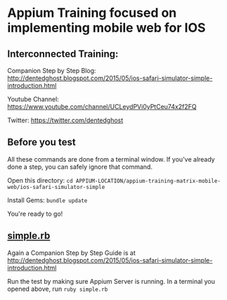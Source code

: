 # Appium Training focused on implementing mobile web for IOS

## Interconnected Training: 
Companion Step by Step Blog: http://dentedghost.blogspot.com/2015/05/ios-safari-simulator-simple-introduction.html
 
Youtube Channel: https://www.youtube.com/channel/UCLeydPVi0yPtCeu74x2f2FQ

Twitter: https://twitter.com/dentedghost 

## Before you test

All these commands are done from a terminal window.  If you've already done
a step, you can safely ignore that command.

Open this directory:  `cd APPIUM-LOCATION/appium-training-matrix-mobile-web/ios-safari-simulator-simple`

Install Gems:  `bundle update`

You're ready to go!

## [simple.rb](simple.rb)

Again a Companion Step by Step Guide is at http://dentedghost.blogspot.com/2015/05/ios-safari-simulator-simple-introduction.html <br/>

Run the test by making sure Appium Server is running.
In a terminal you opened above, run `ruby simple.rb`
